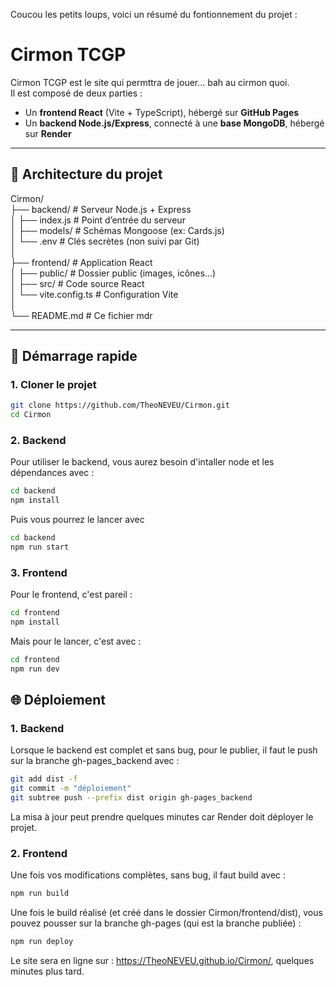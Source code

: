 Coucou les petits loups, voici un résumé du fontionnement du projet :

# Cirmon TCGP

Cirmon TCGP est le site qui permttra de jouer... bah au cirmon quoi.  
Il est composé de deux parties :
- Un **frontend React** (Vite + TypeScript), hébergé sur **GitHub Pages**
- Un **backend Node.js/Express**, connecté à une **base MongoDB**, hébergé sur **Render**

---

## 🔧 Architecture du projet

Cirmon/  
├── backend/ # Serveur Node.js + Express  
│ ├── index.js # Point d’entrée du serveur  
│ ├── models/ # Schémas Mongoose (ex: Cards.js)  
│ └── .env # Clés secrètes (non suivi par Git)  
│  
├── frontend/ # Application React  
│ ├── public/ # Dossier public (images, icônes...)  
│ ├── src/ # Code source React  
│ └── vite.config.ts # Configuration Vite  
│  
└── README.md # Ce fichier mdr  


---

## 🚀 Démarrage rapide

### 1. Cloner le projet

```bash
git clone https://github.com/TheoNEVEU/Cirmon.git
cd Cirmon
```

### 2. Backend

Pour utiliser le backend, vous aurez besoin d'intaller node et les dépendances avec :
```bash
cd backend
npm install
```

Puis vous pourrez le lancer avec 
```bash
cd backend
npm run start
```

### 3. Frontend

Pour le frontend, c'est pareil :
```bash
cd frontend
npm install
```

Mais pour le lancer, c'est avec :
```bash
cd frontend
npm run dev 
```


## 🌐 Déploiement

### 1. Backend

Lorsque le backend est complet et sans bug, pour le publier, il faut le push sur la branche gh-pages_backend avec :

```bash
git add dist -f
git commit -m "déploiement"
git subtree push --prefix dist origin gh-pages_backend
```
La misa à jour peut prendre quelques minutes car Render doit déployer le projet.

### 2. Frontend 

Une fois vos modifications complètes, sans bug, il faut build avec :

```bash
npm run build
```

Une fois le build réalisé (et créé dans le dossier Cirmon/frontend/dist), vous pouvez pousser sur la branche gh-pages (qui est la branche publiée) :

```bash
npm run deploy
```

Le site sera en ligne sur :
https://TheoNEVEU.github.io/Cirmon/, quelques minutes plus tard.
